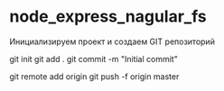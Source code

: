 # node_express_nagular_fs

Инициализируем проект и создаем GIT репозиторий

git init
git add .
git commit -m "Initial commit"
<!-- project url для GIT -->
git remote add origin <project url>
git push -f origin master

<!-- Создаем .gitignore, чтобы не отправлять в репощиторий не нужные файлы. -->